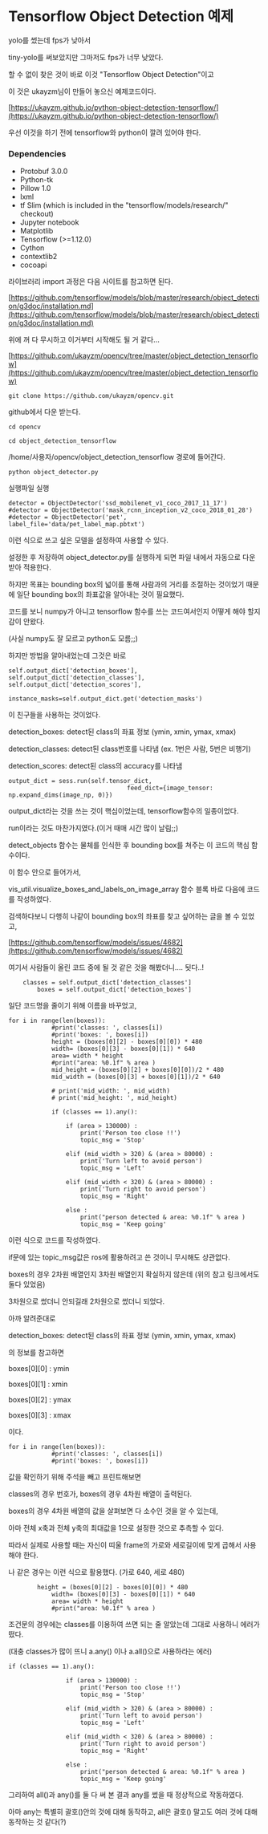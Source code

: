 # Tensorflow Object Detection 예제

yolo를 썼는데 fps가 낮아서

tiny-yolo를 써보았지만 그마저도 fps가 너무 낮았다.

할 수 없이 찾은 것이 바로 이것 "Tensorflow Object Detection"이고

이 것은 ukayzm님이 만들어 놓으신 예제코드이다.

[https://ukayzm.github.io/python-object-detection-tensorflow/](https://ukayzm.github.io/python-object-detection-tensorflow/)

우선 이것을 하기 전에 tensorflow와 python이 깔려 있어야 한다.

### Dependencies

- Protobuf 3.0.0
- Python-tk
- Pillow 1.0
- lxml
- tf Slim (which is included in the "tensorflow/models/research/" checkout)
- Jupyter notebook
- Matplotlib
- Tensorflow (>=1.12.0)
- Cython
- contextlib2
- cocoapi

라이브러리 import 과정은 다음 사이트를 참고하면 된다.

[https://github.com/tensorflow/models/blob/master/research/object_detection/g3doc/installation.md](https://github.com/tensorflow/models/blob/master/research/object_detection/g3doc/installation.md)

    

위에 꺼 다 무시하고 이거부터 시작해도 될 거 같다...

[https://github.com/ukayzm/opencv/tree/master/object_detection_tensorflow](https://github.com/ukayzm/opencv/tree/master/object_detection_tensorflow)

    git clone https://github.com/ukayzm/opencv.git

github에서 다운 받는다.

    cd opencv

    cd object_detection_tensorflow

/home/사용자/opencv/object_detection_tensorflow 경로에 들어간다.

    python object_detector.py

실행파일 실행

    detector = ObjectDetector('ssd_mobilenet_v1_coco_2017_11_17')
    #detector = ObjectDetector('mask_rcnn_inception_v2_coco_2018_01_28')
    #detector = ObjectDetector('pet', label_file='data/pet_label_map.pbtxt')

이런 식으로 쓰고 싶은 모델을 설정하여 사용할 수 있다.

설정한 후 저장하여 object_detector.py를 실행하게 되면 파일 내에서 자동으로 다운받아 적용한다.

하지만 목표는 bounding box의 넓이를 통해 사람과의 거리를 조절하는 것이었기 때문에 일단 bounding box의 좌표값을 알아내는 것이 필요했다.

코드를 보니 numpy가 아니고 tensorflow 함수를 쓰는 코드여서인지 어떻게 해야 할지 감이 안왔다.

(사실 numpy도 잘 모르고 python도 모름;;)

하지만 방법을 알아내었는데 그것은 바로

    self.output_dict['detection_boxes'],
    self.output_dict['detection_classes'],
    self.output_dict['detection_scores'],
    
    instance_masks=self.output_dict.get('detection_masks')

이 친구들을 사용하는 것이었다.

detection_boxes: detect된 class의 좌표 정보 (ymin, xmin, ymax, xmax)

detection_classes: detect된 class번호를 나타냄 (ex. 1번은 사람, 5번은 비행기)

detection_scores: detect된 class의 accuracy를 나타냄

    output_dict = sess.run(self.tensor_dict,
                                     feed_dict={image_tensor: np.expand_dims(image_np, 0)})

output_dict라는 것을 쓰는 것이 핵심이었는데, tensorflow함수의 일종이었다.

run이라는 것도 마찬가지였다.(이거 때매 시간 많이 날림;;)

detect_objects 함수는 물체를 인식한 후 bounding box를 쳐주는 이 코드의 핵심 함수이다.

이 함수 안으로 들어가서,

vis_util.visualize_boxes_and_labels_on_image_array 함수 블록 바로 다음에 코드를 작성하였다.

검색하다보니 다행히 나같이 bounding box의 좌표를 찾고 싶어하는 글을 볼 수 있었고,

[https://github.com/tensorflow/models/issues/4682](https://github.com/tensorflow/models/issues/4682)

여기서 사람들이 올린 코드 중에 될 것 같은 것을 해봤더니.... 됫다..!

    	classes = self.output_dict['detection_classes']
            boxes = self.output_dict['detection_boxes']

일단 코드명을 줄이기 위해 이름을 바꾸었고,

    for i in range(len(boxes)):
                #print('classes: ', classes[i])
                #print('boxes: ', boxes[i])
                height = (boxes[0][2] - boxes[0][0]) * 480
                width= (boxes[0][3] - boxes[0][1]) * 640
                area= width * height
                #print("area: %0.1f" % area )
                mid_height = (boxes[0][2] + boxes[0][0])/2 * 480
                mid_width = (boxes[0][3] + boxes[0][1])/2 * 640
    
                # print('mid_width: ', mid_width)
                # print('mid_height: ', mid_height)
    
                if (classes == 1).any():
    
                    if (area > 130000) :
                        print('Person too close !!')
                        topic_msg = 'Stop'
    
                    elif (mid_width > 320) & (area > 80000) :
                        print('Turn left to avoid person')
                        topic_msg = 'Left'
    
                    elif (mid_width < 320) & (area > 80000) :
                        print('Turn right to avoid person')
                        topic_msg = 'Right'
    
                    else :
                        print("person detected & area: %0.1f" % area )
                        topic_msg = 'Keep going'

이런 식으로 코드를 작성하였다.

if문에 있는 topic_msg값은 ros에 활용하려고 쓴 것이니 무시해도 상관없다.

boxes의 경우 2차원 배열인지 3차원 배열인지 확실하지 않은데 (위의 참고 링크에서도 둘다 있었음)

3차원으로 썼더니 안되길래 2차원으로 썼더니 되었다.

아까 알려준대로

detection_boxes: detect된 class의 좌표 정보 (ymin, xmin, ymax, xmax)

의 정보를 참고하면

boxes[0][0]         :         ymin

boxes[0][1]         :         xmin

boxes[0][2]         :         ymax

boxes[0][3]         :         xmax

이다.

    for i in range(len(boxes)):
                #print('classes: ', classes[i])
                #print('boxes: ', boxes[i])

값을 확인하기 위해 주석을 빼고 프린트해보면 

classes의 경우 번호가, boxes의 경우 4차원 배열이 출력된다.

boxes의 경우 4차원 배열의 값을 살펴보면 다 소수인 것을 알 수 있는데,

아마 전체 x축과 전체 y축의 최대값을 1으로 설정한 것으로 추측할 수 있다.

따라서 실제로 사용할 때는 자신이 띠울 frame의 가로와 세로길이에 맞게 곱해서 사용해야 한다.

나 같은 경우는 이런 식으로 활용했다. (가로 640, 세로 480)

    	    height = (boxes[0][2] - boxes[0][0]) * 480
                width= (boxes[0][3] - boxes[0][1]) * 640
                area= width * height
                #print("area: %0.1f" % area )

조건문의 경우에는 classes를 이용하여 쓰면 되는 줄 알았는데 그대로 사용하니 에러가 떴다.

(대충 classes가 많이 뜨니 a.any() 이나 a.all()으로 사용하라는 에러)

 

    if (classes == 1).any():
    
                    if (area > 130000) :
                        print('Person too close !!')
                        topic_msg = 'Stop'
    
                    elif (mid_width > 320) & (area > 80000) :
                        print('Turn left to avoid person')
                        topic_msg = 'Left'
    
                    elif (mid_width < 320) & (area > 80000) :
                        print('Turn right to avoid person')
                        topic_msg = 'Right'
    
                    else :
                        print("person detected & area: %0.1f" % area )
                        topic_msg = 'Keep going'

그리하여 all()과 any()를 둘 다 써 본 결과 any를 썼을 때 정상적으로 작동하였다.

아마 any는 특별히 괄호()안의 것에 대해 동작하고, all은 괄호() 말고도 여러 것에 대해 동작하는 것 같다(?)
